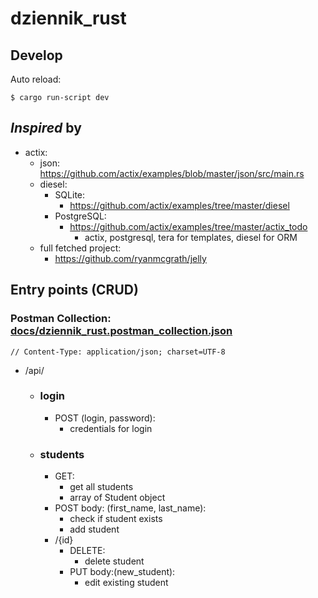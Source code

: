 # dziennik_rust

## Develop

Auto reload:
```
$ cargo run-script dev
```

## *Inspired* by

- actix:
  - json: https://github.com/actix/examples/blob/master/json/src/main.rs
  - diesel:
    - SQLite:
      - https://github.com/actix/examples/tree/master/diesel
    - PostgreSQL:
      - https://github.com/actix/examples/tree/master/actix_todo
        - actix, postgresql, tera for templates, diesel for ORM
  - full fetched project:
    - https://github.com/ryanmcgrath/jelly


## Entry points (CRUD)

### Postman Collection: [docs/dziennik_rust.postman_collection.json](docs/dziennik_rust.postman_collection.json)


`// Content-Type: application/json; charset=UTF-8`

- /api/
  - ### login
    - POST (login, password):
      - credentials for login 
  - ### students
    - GET:
      - get all students
      - array of Student object
    - POST body: (first_name, last_name):
      - check if student exists
      - add student
    - /{id}
      - DELETE:
        - delete student
      - PUT body:(new_student):
        - edit existing student